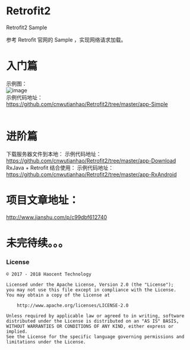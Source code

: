 # Retrofit2
Retrofit2 Sample

参考 Retrofit 官网的 Sample ，实现网络请求加载。

# 入门篇
示例图：
</br>![image](https://github.com/cnwutianhao/Retrofit2/blob/master/screenshoot/Loading%20to%20Content.gif)
</br>示例代码地址：
</br>https://github.com/cnwutianhao/Retrofit2/tree/master/app-Simple
</br>
</br>
# 进阶篇
下载服务器文件到本地：
示例代码地址：
</br>https://github.com/cnwutianhao/Retrofit2/tree/master/app-Download
</br>
RxJava + Retrofit 结合使用：
示例代码地址：
</br>https://github.com/cnwutianhao/Retrofit2/tree/master/app-RxAndroid

# 项目文章地址：
http://www.jianshu.com/p/c99dbf612740

# 未完待续。。。

### License
```
© 2017 - 2018 Haocent Technology

Licensed under the Apache License, Version 2.0 (the "License");
you may not use this file except in compliance with the License.
You may obtain a copy of the License at

    http://www.apache.org/licenses/LICENSE-2.0

Unless required by applicable law or agreed to in writing, software
distributed under the License is distributed on an "AS IS" BASIS,
WITHOUT WARRANTIES OR CONDITIONS OF ANY KIND, either express or implied.
See the License for the specific language governing permissions and
limitations under the License.
```
